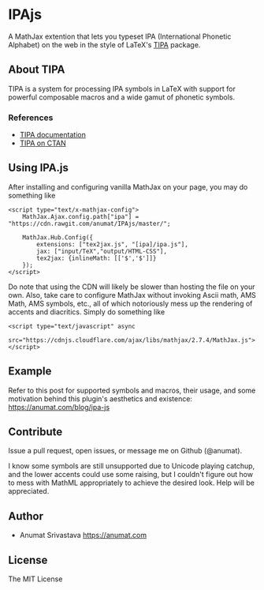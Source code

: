 # IPAjs
A MathJax extention that lets you typeset IPA (International
Phonetic Alphabet) on the web in the style of LaTeX's [TIPA](https://ctan.org/pkg/tipa?lang=en) package.

## About TIPA
TIPA is a system for processing IPA symbols in LaTeX with support for powerful composable macros and a wide gamut of phonetic symbols.

### References
* [TIPA documentation](https://www.tug.org/tugboat/tb17-2/tb51rei.pdf)
* [TIPA on CTAN](https://ctan.org/pkg/tipa?lang=en)

## Using IPA.js
After installing and configuring vanilla MathJax on your page, you may do something like

```
<script type="text/x-mathjax-config">
	MathJax.Ajax.config.path["ipa"] = "https://cdn.rawgit.com/anumat/IPAjs/master/";
	
	MathJax.Hub.Config({
		extensions: ["tex2jax.js", "[ipa]/ipa.js"],
		jax: ["input/TeX","output/HTML-CSS"],
		tex2jax: {inlineMath: [['$','$']]}  
	});
</script>
```

Do note that using the CDN will likely be slower than hosting the file on your own. Also, take care to configure MathJax without invoking Ascii math, AMS Math, AMS symbols, etc., all of which notoriously mess up the rendering of accents and diacritics. Simply do something like

```
<script type="text/javascript" async
  src="https://cdnjs.cloudflare.com/ajax/libs/mathjax/2.7.4/MathJax.js">
</script>
```

## Example
Refer to this post for supported symbols and macros, their usage, and some motivation behind this plugin's aesthetics and existence: <https://anumat.com/blog/ipa-js>

## Contribute
Issue a pull request, open issues, or message me on Github (@anumat). 

I know some symbols are still unsupported due to Unicode playing catchup, and the lower accents could use some raising, but I couldn't figure out how to mess with MathML appropriately to achieve the desired look. Help will be appreciated.

## Author
- Anumat Srivastava <https://anumat.com>

## License
The MIT License
